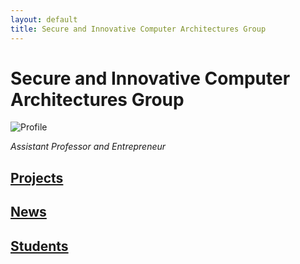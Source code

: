 ```yaml
---
layout: default
title: Secure and Innovative Computer Architectures Group
---
```


# Secure and Innovative Computer Architectures Group

![Profile](assets/css/your-image.jpg)

*Assistant Professor and Entrepreneur*

## [Projects](projects.md)
## [News](news.md)
## [Students](students.md)
